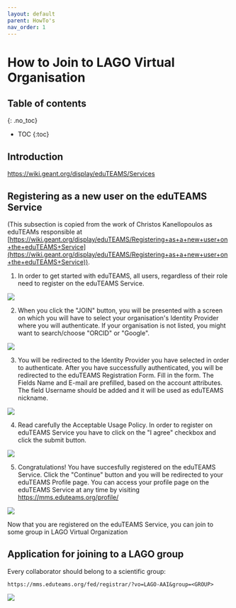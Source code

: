 ```yaml
---
layout: default
parent: HowTo's
nav_order: 1
---
```


# How to Join to LAGO Virtual Organisation

## Table of contents
{: .no_toc}

- TOC
{:toc}


## Introduction

https://wiki.geant.org/display/eduTEAMS/Services

## Registering as a new user on the eduTEAMS Service
(This subsection is copied from the work of Christos Kanellopoulos as eduTEAMs responsible at  [https://wiki.geant.org/display/eduTEAMS/Registering+as+a+new+user+on+the+eduTEAMS+Service](https://wiki.geant.org/display/eduTEAMS/Registering+as+a+new+user+on+the+eduTEAMS+Service)).


1. In order to get started with eduTEAMS, all users, regardless of their role need to register on the eduTEAMS Service.

![](/DMP/docs/howtos/how_to_join_LAGO_VO_img/RegEduTEAMs1.png)

2. When you click the "JOIN" button, you will be presented with a screen on which you will have to select your organisation's Identity Provider where you will authenticate. If your organisation is not listed, you might want to search/choose "ORCID" or "Google".

![](/DMP/docs/howtos/how_to_join_LAGO_VO_img/RegEduTEAMs2.png)

3. You will be redirected to the Identity Provider you have selected in order to authenticate. After you have successfully authenticated, you will be redirected to the eduTEAMS Registration Form. Fill in the form. The Fields Name and E-mail are prefilled, based on the account attributes. The field Username should be added and it will be used as eduTEAMS nickname.

![](/DMP/docs/howtos/how_to_join_LAGO_VO_img/RegEduTEAMs3.png)

4. Read carefully the Acceptable Usage Policy. In order to register on eduTEAMS Service you have to click on the "I agree" checkbox and click the submit button.

![](/DMP/docs/howtos/how_to_join_LAGO_VO_img/RegEduTEAMs4.png)

5. Congratulations! You have succesfully registered on the eduTEAMS Service. Click the "Continue" button and you will be redirected to your eduTEAMS Profile page. You can access your profile page on the eduTEAMS Service at any time by visiting https://mms.eduteams.org/profile/ 

![](/DMP/docs/howtos/how_to_join_LAGO_VO_img/RegEduTEAMs5.png)

Now that you are registered on the eduTEAMS Service, you can join to some group in LAGO Virtual Organization

## Application for joining to a LAGO group

Every collaborator should belong to a scientific group:

``https://mms.eduteams.org/fed/registrar/?vo=LAGO-AAI&group=<GROUP>``

![](/DMP/docs/howtos/how_to_join_LAGO_VO_img/RegLAGO2.png)
